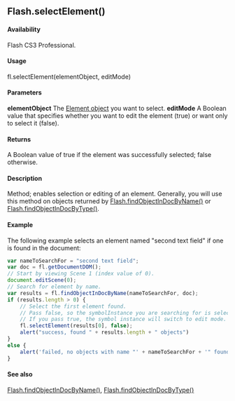 ## Flash.selectElement()

#### Availability

Flash CS3 Professional.

#### Usage

fl.selectElement(elementObject, editMode)

#### Parameters

**elementObject** The [Element object](../Element_object/Element_summary.md) you want to select.
**editMode** A Boolean value that specifies whether you want to edit the element (true) or want only to select it (false).

#### Returns

A Boolean value of true if the element was successfully selected; false otherwise.

#### Description

Method; enables selection or editing of an element. Generally, you will use this method on objects returned by
[Flash.findObjectInDocByName()](../Flash_object_/Flash27.md) or [Flash.findObjectInDocByType()](../Flash_object_/Flash28.md).

#### Example

The following example selects an element named "second text field" if one is found in the document:

```javascript
var nameToSearchFor = "second text field";
var doc = fl.getDocumentDOM();
// Start by viewing Scene 1 (index value of 0).
document.editScene(0);
// Search for element by name.
var results = fl.findObjectInDocByName(nameToSearchFor, doc);
if (results.length > 0) {
    // Select the first element found.
    // Pass false, so the symbolInstance you are searching for is selected.
    // If you pass true, the symbol instance will switch to edit mode.
    fl.selectElement(results[0], false);
    alert("success, found " + results.length + " objects")
}
else {
    alert('failed, no objects with name "' + nameToSearchFor + '" found');
}
```

#### See also

[Flash.findObjectInDocByName()](../Flash_object_/Flash27.md), [Flash.findObjectInDocByType()](../Flash_object_/Flash28.md)
